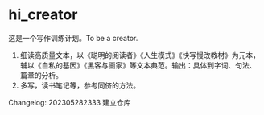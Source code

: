 # hi_creator

这是一个写作训练计划。To be a creator.

1. 细读高质量文本，以《聪明的阅读者》《人生模式》《快写慢改教材》为元本，辅以《自私的基因》《黑客与画家》等文本典范。输出：具体到字词、句法、篇章的分析。
2. 多写，读书笔记等，参考同侪的方法。

Changelog:
202305282333 建立仓库
